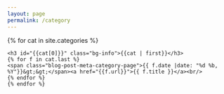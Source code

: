 ```yaml
---
layout: page
permalink: /category
---
```

<div id="categories">
    {% for cat in site.categories %}

    <h3 id="{{cat[0]}}" class="bg-info">{{cat | first}}</h3>
    {% for f in cat.last %}
    <span class="blog-post-meta-category-page">{{ f.date |date: "%d %b, %Y"}}&gt;&gt;</span><a href="{{f.url}}">{{ f.title }}</a><br/>
    {% endfor %}
    {% endfor %}
</div>
